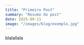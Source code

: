 ```yaml
---
title: "Primeiro Post"
summary: "Resumo do post"
date: 2025-09-11
image: "/images/blog/exemplo.jpg"
---
```

blalallala
